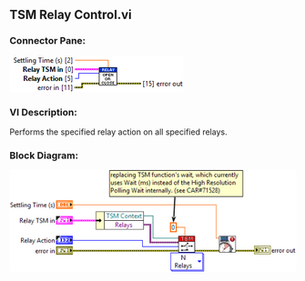 ## **TSM Relay Control.vi**
### Connector Pane:
![alt text](/docs/images/Instrument%20Control/Relay/TSM%20Relay%20Control.vic.png "TSM Relay Control.vi connector pane")

### VI Description:
Performs the specified relay action on all specified relays.

### Block Diagram:
![alt text](/docs/images/Instrument%20Control/Relay/TSM%20Relay%20Control.vid.png "TSM Relay Control.vi block diagram")
